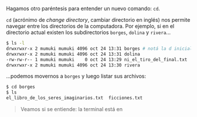 Hagamos otro paréntesis para entender un nuevo comando: `cd`. 

`cd` (acrónimo de _change directory_, cambiar directorio en inglés) nos permite navegar entre los directorios de la computadora. Por ejemplo, si en el directorio actual existen los subdirectorios `borges`, `dolina` y `rivera`...

```bash
$ ls -l
drwxrwxr-x 2 mumuki mumuki 4096 oct 24 13:31 borges # notá la d inicial que significa que es un directorio
drwxrwxr-x 2 mumuki mumuki 4096 oct 24 13:31 dolina
-rw-rw-r-- 1 mumuki mumuki    0 oct 24 13:29 ni_el_tiro_del_final.txt
drwxrwxr-x 2 mumuki mumuki 4096 oct 24 13:30 rivera
```
...podemos movernos a `borges` y luego listar sus archivos:

```bash
$ cd borges
$ ls
el_libro_de_los_seres_imaginarios.txt  ficciones.txt
```

> Veamos si se entiende: la terminal está en 
> 
> 